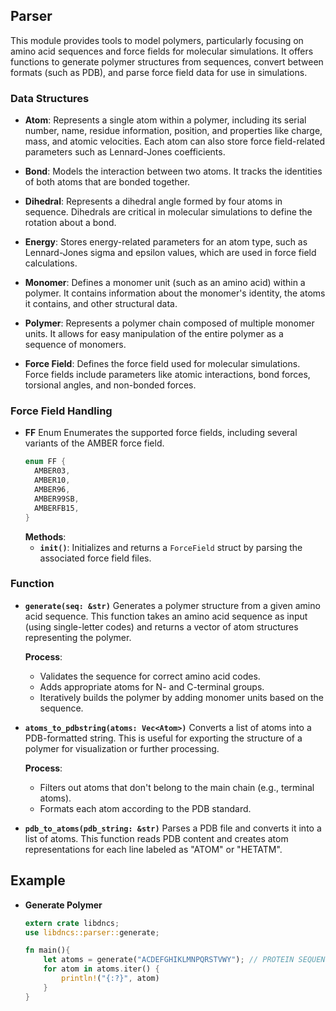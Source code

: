 ## Parser

This module provides tools to model polymers, particularly focusing on amino acid sequences and force fields for molecular simulations. It offers functions to generate polymer structures from sequences, convert between formats (such as PDB), and parse force field data for use in simulations.

### Data Structures

- **Atom**: Represents a single atom within a polymer, including its serial number, name, residue information, position, and properties like charge, mass, and atomic velocities. Each atom can also store force field-related parameters such as Lennard-Jones coefficients.

- **Bond**: Models the interaction between two atoms. It tracks the identities of both atoms that are bonded together.

- **Dihedral**: Represents a dihedral angle formed by four atoms in sequence. Dihedrals are critical in molecular simulations to define the rotation about a bond.

- **Energy**: Stores energy-related parameters for an atom type, such as Lennard-Jones sigma and epsilon values, which are used in force field calculations.

- **Monomer**: Defines a monomer unit (such as an amino acid) within a polymer. It contains information about the monomer's identity, the atoms it contains, and other structural data.

- **Polymer**: Represents a polymer chain composed of multiple monomer units. It allows for easy manipulation of the entire polymer as a sequence of monomers.

- **Force Field**: Defines the force field used for molecular simulations. Force fields include parameters like atomic interactions, bond forces, torsional angles, and non-bonded forces.

### Force Field Handling

- **FF** Enum
  Enumerates the supported force fields, including several variants of the AMBER force field.
  ```rs
  enum FF {
    AMBER03,
    AMBER10,
    AMBER96,
    AMBER99SB,
    AMBERFB15,
  }
  ```
  **Methods**:
  - **`init()`**: Initializes and returns a `ForceField` struct by parsing the associated force field files.

### Function

- **`generate(seq: &str)`**
  Generates a polymer structure from a given amino acid sequence. This function takes an amino acid sequence as input (using single-letter codes) and returns a vector of atom structures representing the polymer.

  **Process**:
  - Validates the sequence for correct amino acid codes.
  - Adds appropriate atoms for N- and C-terminal groups.
  - Iteratively builds the polymer by adding monomer units based on the sequence.

- **`atoms_to_pdbstring(atoms: Vec<Atom>)`**
  Converts a list of atoms into a PDB-formatted string. This is useful for exporting the structure of a polymer for visualization or further processing.

  **Process**:
  - Filters out atoms that don't belong to the main chain (e.g., terminal atoms).
  - Formats each atom according to the PDB standard.

- **`pdb_to_atoms(pdb_string: &str)`**
  Parses a PDB file and converts it into a list of atoms. This function reads PDB content and creates atom representations for each line labeled as "ATOM" or "HETATM".

## Example

- **Generate Polymer**

  ```rs
  extern crate libdncs;
  use libdncs::parser::generate;

  fn main(){
      let atoms = generate("ACDEFGHIKLMNPQRSTVWY"); // PROTEIN SEQUENCE
      for atom in atoms.iter() {
          println!("{:?}", atom)
      }
  }
  ```
